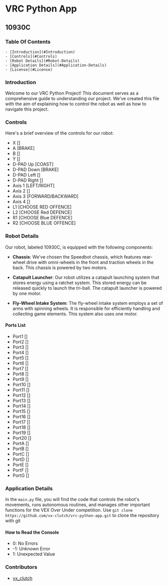# VRC Python App

## 10930C

### Table Of Contents

    - [Introduction](#Introduction)
    - [Controls](#Controls)
    - [Robot Details](#Robot-Details)
    - [Application Details](#Application-Details)
    - [License](#License)

### Introduction

Welcome to our VRC Python Project! This document serves as a comprehensive guide to understanding our project. We've created this file with the aim of explaining how to control the robot as well as how to navigate this project.

### Controls

Here's a brief overview of the controls for our robot:

- X []
- A [BRAKE]
- B []
- Y []
- D-PAD Up [COAST]
- D-PAD Down [BRAKE]
- D-PAD Left []
- D-PAD Right []
- Axis 1 [LEFT/RIGHT]
- Axis 2 []
- Axis 3 [FORWARD/BACKWARD]
- Axis 4 []
- L1 [CHOOSE RED OFFENCE]
- L2 [CHOOSE Red DEFENCE]
- R1 [CHOOSE Blue DEFENCE]
- R2 [CHOOSE BLUE OFFENCE]

### Robot Details

Our robot, labeled 10930C, is equipped with the following components:

- **Chassis**: We've chosen the Speedbot chassis, which features rear-wheel drive with omni-wheels in the front and traction wheels in the back. This chassis is powered by two motors.

- **Catapult Launcher**: Our robot utilizes a catapult launching system that stores energy using a ratchet system. This stored energy can be released quickly to launch the tri-ball. The catapult launcher is powered by one motor.

- **Fly-Wheel Intake System**: The fly-wheel intake system employs a set of arms with spinning wheels. It is responsible for efficiently handling and collecting game elements. This system also uses one motor.

#### Ports List

- Port1 []
- Port2 []
- Port3 []
- Port4 []
- Port5 []
- Port6 []
- Port7 []
- Port8 []
- Port9 []
- Port10 []
- Port11 []
- Port12 []
- Port13 []
- Port14 []
- Port15 []
- Port16 []
- Port17 []
- Port18 []
- Port19 []
- Port20 []
- PortA []
- PortB []
- PortC []
- PortD []
- PortE []
- PortF []
- PortG []

### Application Details

In the `main.py` file, you will find the code that controls the robot's movements, runs autonomous routines, and manages other important functions for the VEX Over Under competition. Use `git clone https://github.com/vx-clutch/vrc-python-app.git` to clone the repository with git

#### How to Read the Console

- 0: No Errors
- -1: Unknown Error
- 1: Unexpected Value

### Contributors

- [vx_clutch](https://github.com/vx-clutch)
